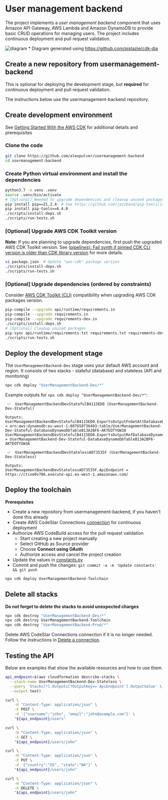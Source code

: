 # User management backend
The project implements a *user management backend* component that uses 
Amazon API Gateway, AWS Lambda and Amazon DynamoDB to provide basic 
CRUD operations for managing users. The project includes continuous 
deployment and pull request validation.

![diagram](https://user-images.githubusercontent.com/4362270/144895542-6b8f3777-c0c7-4cc7-9399-43f222e35a0c.png)
\* Diagram generated using https://github.com/pistazie/cdk-dia

## Create a new repository from usermanagement-backend
This is optional for deploying the development stage, but **required** for 
continuous deployment and pull request validation.

The instructions below use the usermanagement-backend repository.

## Create development environment
See [Getting Started With the AWS CDK](https://docs.aws.amazon.com/cdk/latest/guide/getting_started.html)
for additional details and prerequisites

### Clone the code
```bash
git clone https://github.com/alexpulver/usermanagement-backend
cd usermanagement-backend
```

### Create Python virtual environment and install the dependencies
```bash
python3.7 -m venv .venv
source .venv/bin/activate
# [Optional] Needed to upgrade dependencies and cleanup unused packages
pip install pip==21.2.4  # See https://github.com/jazzband/pip-tools/issues/1503
pip install pip-tools==6.4.0
./scripts/install-deps.sh
./scripts/run-tests.sh
```

### [Optional] Upgrade AWS CDK Toolkit version
**Note:** If you are planning to upgrade dependencies, first push the upgraded AWS CDK Toolkit version.
See [(pipelines): Fail synth if pinned CDK CLI version is older than CDK library version](https://github.com/aws/aws-cdk/issues/15519) 
for more details.

```bash
vi package.json  # Update "aws-cdk" package version
./scripts/install-deps.sh
./scripts/run-tests.sh
```

### [Optional] Upgrade dependencies (ordered by constraints)
Consider [AWS CDK Toolkit (CLI)](https://docs.aws.amazon.com/cdk/latest/guide/reference.html#versioning) compatibility 
when upgrading AWS CDK packages version.

```bash
pip-compile --upgrade api/runtime/requirements.in
pip-compile --upgrade requirements.in
pip-compile --upgrade requirements-dev.in
./scripts/install-deps.sh
# [Optional] Cleanup unused packages
pip-sync api/runtime/requirements.txt requirements.txt requirements-dev.txt
./scripts/run-tests.sh
```

## Deploy the development stage
The `UserManagementBackend-Dev` stage uses your default AWS account and region.
It consists of two stacks - stateful (database) and stateless (API and monitoring) 

```bash
npx cdk deploy "UserManagementBackend-Dev/*"
```

Example outputs for `npx cdk deploy "UserManagementBackend-Dev/*"`:
```text
 ✅  UserManagementBackendDevStatefulB4115ED0 (UserManagementBackend-Dev-Stateful)

Outputs:
UserManagementBackendDevStatefulB4115ED0.ExportsOutputFnGetAttDatabaseDynamoDbTableB13A2BF6ArnA67170C6 = arn:aws:dynamodb:eu-west-1:807650736403:table/UserManagementBackend-Dev-Stateful-DatabaseDynamoDbTableB13A2BF6-AKTEOTYGW3A
UserManagementBackendDevStatefulB4115ED0.ExportsOutputRefDatabaseDynamoDbTableB13A2BF6AB01B0C4 = UserManagementBackend-Dev-Stateful-DatabaseDynamoDbTableB13A2BF6-AKTEOTYGW3A
```
```text
 ✅  UserManagementBackendDevStatelessAD73535F (UserManagementBackend-Dev-Stateless)

Outputs:
UserManagementBackendDevStatelessAD73535F.ApiEndpoint = https://ctixe0v786.execute-api.eu-west-1.amazonaws.com/
```

## Deploy the toolchain

**Prerequisites**
- Create a new repository from usermanagement-backend, if you haven't done this already
- Create AWS CodeStar Connections [connection](https://docs.aws.amazon.com/dtconsole/latest/userguide/welcome-connections.html)
  for continuous deployment
- Authorize AWS CodeBuild access for the pull request validation
  - Start creating a new project manually
  - Select GitHub as Source provider
  - Choose **Connect using OAuth**
  - Authorize access and cancel the project creation
- Update the values in [constants.py](constants.py)
- Commit and push the changes: `git commit -a -m 'Update constants' && git push`

```bash
npx cdk deploy UserManagementBackend-Toolchain
```

## Delete all stacks
**Do not forget to delete the stacks to avoid unexpected charges**
```bash
npx cdk destroy "UserManagementBackend-Dev/*"
npx cdk destroy UserManagementBackend-Toolchain
npx cdk destroy "UserManagementBackend-Prod/*"
```

Delete AWS CodeStar Connections connection if it is no longer needed. Follow the instructions
in [Delete a connection](https://docs.aws.amazon.com/dtconsole/latest/userguide/connections-delete.html).

## Testing the API
Below are examples that show the available resources and how to use them.

```bash
api_endpoint=$(aws cloudformation describe-stacks \
  --stack-name UserManagementBackend-Dev-Stateless \
  --query 'Stacks[*].Outputs[?OutputKey==`ApiEndpoint`].OutputValue' \
  --output text)

curl \
    -H "Content-Type: application/json" \
    -X POST \
    -d '{"username":"john", "email":"john@example.com"}' \
    "${api_endpoint}/users"

curl \
    -H "Content-Type: application/json" \
    -X GET \
    "${api_endpoint}/users/john"

curl \
    -H "Content-Type: application/json" \
    -X PUT \
    -d '{"country":"US", "state":"WA"}' \
    "${api_endpoint}/users/john"

curl \
    -H "Content-Type: application/json" \
    -X DELETE \
    "${api_endpoint}/users/john"
```

